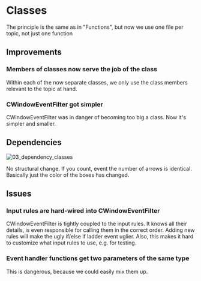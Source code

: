 # Classes
The principle is the same as in "Functions", but now we use one file per topic, not just one function
## Improvements
### Members of classes now serve the job of the class
Within each of the now separate classes, we only use the class members relevant to the topic at hand.
### CWindowEventFilter got simpler
CWindowEventFilter was in danger of becoming too big a class. Now it's simpler and smaller.
## Dependencies
![03_dependency_classes](https://github.com/Asperamanca/cpp_eventhandler/assets/59048940/6071e4cc-4abb-4af6-9637-3504c680d55a)

No structural change. If you count, event the number of arrows is identical. Basically just the color of the boxes has changed.

## Issues
### Input rules are hard-wired into CWindowEventFilter
CWindowEventFilter is tightly coupled to the input rules. It knows all their details, is even responsible for calling them in the correct order. Adding new rules will make the ugly if/else if ladder event uglier.
Also, this makes it hard to customize what input rules to use, e.g. for testing.
### Event handler functions get two parameters of the same type
This is dangerous, because we could easily mix them up.
